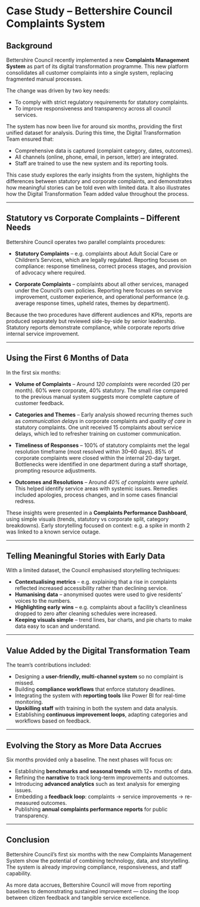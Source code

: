 

# Case Study – Bettershire Council Complaints System

## Background

Bettershire Council recently implemented a new **Complaints Management System** as part of its digital transformation programme. This new platform consolidates all customer complaints into a single system, replacing fragmented manual processes.

The change was driven by two key needs:

* To comply with strict regulatory requirements for statutory complaints.
* To improve responsiveness and transparency across all council services.

The system has now been live for around six months, providing the first unified dataset for analysis. During this time, the Digital Transformation Team ensured that:

* Comprehensive data is captured (complaint category, dates, outcomes).
* All channels (online, phone, email, in person, letter) are integrated.
* Staff are trained to use the new system and its reporting tools.

This case study explores the early insights from the system, highlights the differences between statutory and corporate complaints, and demonstrates how meaningful stories can be told even with limited data. It also illustrates how the Digital Transformation Team added value throughout the process.

---

## Statutory vs Corporate Complaints – Different Needs

Bettershire Council operates two parallel complaints procedures:

* **Statutory Complaints** – e.g. complaints about Adult Social Care or Children’s Services, which are legally regulated. Reporting focuses on compliance: response timeliness, correct process stages, and provision of advocacy where required.

* **Corporate Complaints** – complaints about all other services, managed under the Council’s own policies. Reporting here focuses on service improvement, customer experience, and operational performance (e.g. average response times, upheld rates, themes by department).

Because the two procedures have different audiences and KPIs, reports are produced separately but reviewed side-by-side by senior leadership. Statutory reports demonstrate compliance, while corporate reports drive internal service improvement.

---

## Using the First 6 Months of Data

In the first six months:

* **Volume of Complaints** – Around *120 complaints* were recorded (20 per month). 60% were corporate, 40% statutory. The small rise compared to the previous manual system suggests more complete capture of customer feedback.

* **Categories and Themes** – Early analysis showed recurring themes such as *communication delays* in corporate complaints and *quality of care* in statutory complaints. One unit received 15 complaints about service delays, which led to refresher training on customer communication.

* **Timeliness of Responses** – 100% of statutory complaints met the legal resolution timeframe (most resolved within 30–60 days). 85% of corporate complaints were closed within the internal 20-day target. Bottlenecks were identified in one department during a staff shortage, prompting resource adjustments.

* **Outcomes and Resolutions** – Around *40% of complaints were upheld*. This helped identify service areas with systemic issues. Remedies included apologies, process changes, and in some cases financial redress.

These insights were presented in a **Complaints Performance Dashboard**, using simple visuals (trends, statutory vs corporate split, category breakdowns). Early storytelling focused on context: e.g. a spike in month 2 was linked to a known service outage.

---

## Telling Meaningful Stories with Early Data

With a limited dataset, the Council emphasised storytelling techniques:

* **Contextualising metrics** – e.g. explaining that a rise in complaints reflected increased accessibility rather than declining service.
* **Humanising data** – anonymised quotes were used to give residents’ voices to the numbers.
* **Highlighting early wins** – e.g. complaints about a facility’s cleanliness dropped to zero after cleaning schedules were increased.
* **Keeping visuals simple** – trend lines, bar charts, and pie charts to make data easy to scan and understand.

---

## Value Added by the Digital Transformation Team

The team’s contributions included:

* Designing a **user-friendly, multi-channel system** so no complaint is missed.
* Building **compliance workflows** that enforce statutory deadlines.
* Integrating the system with **reporting tools** like Power BI for real-time monitoring.
* **Upskilling staff** with training in both the system and data analysis.
* Establishing **continuous improvement loops**, adapting categories and workflows based on feedback.

---

## Evolving the Story as More Data Accrues

Six months provided only a baseline. The next phases will focus on:

* Establishing **benchmarks and seasonal trends** with 12+ months of data.
* Refining the **narrative** to track long-term improvements and outcomes.
* Introducing **advanced analytics** such as text analysis for emerging issues.
* Embedding a **feedback loop**: complaints → service improvements → re-measured outcomes.
* Publishing **annual complaints performance reports** for public transparency.

---

## Conclusion

Bettershire Council’s first six months with the new Complaints Management System show the potential of combining technology, data, and storytelling. The system is already improving compliance, responsiveness, and staff capability.

As more data accrues, Bettershire Council will move from reporting baselines to demonstrating sustained improvement — closing the loop between citizen feedback and tangible service excellence.



